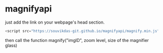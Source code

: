 # magnifyapi
just add the link on your webpage's head section.

```javascript
<script src="https://souvikdas-git.github.io/magnifyapi/magnify.min.js"></script>
```
then call the function magnify("imgID", zoom level, size of the magnifier glass)
